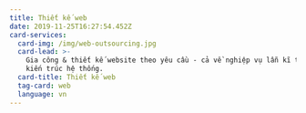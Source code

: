 ```yaml
---
title: Thiết kế web
date: 2019-11-25T16:27:54.452Z
card-services:
  card-img: /img/web-outsourcing.jpg
  card-lead: >-
    Gia công & thiết kế website theo yêu cầu - cả về nghiệp vụ lẫn kĩ thuật và
    kiến trúc hệ thống.
  card-title: Thiết kế web
  tag-card: web
  language: vn
---
```


